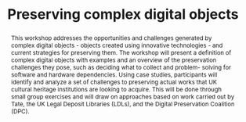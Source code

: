 ---
abstract: This workshop addresses the opportunities and challenges generated by complex
  digital objects - objects created using innovative technologies - and current strategies
  for preserving them. The workshop will present a definition of complex digital objects
  with examples and an overview of the preservation challenges they pose, such as
  deciding what to collect and problem- solving for software and hardware dependencies.
  Using case studies, participants will identify and analyze a set of challenges to
  preserving actual works that UK cultural heritage institutions are looking to acquire.
  This will be done through small group exercises and will draw on approaches based
  on work carried out by Tate, the UK Legal Deposit Libraries (LDLs), and the Digital
  Preservation Coalition (DPC).
creators:
- Thomson, Sara Day
- Falcao, Patricia
- Smith, Caylin
date: null
document_url: https://services.phaidra.univie.ac.at/api/object/o:1079914/download
grand_parent: iPRES
institutions: []
keywords: []
landing_page_url: https://phaidra.univie.ac.at/o:1079914
language: eng
layout: publication
license: CC BY 4.0 International
notes_url: null
parent: iPRES 2019
presentation_url: null
publication_type: paper
size: 136884
source_name: iPRES
title: 'Preserving complex digital objects '
year: 2019
---